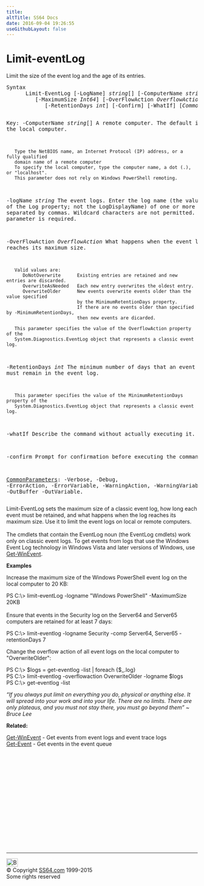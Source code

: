 ```yaml
---
title:
altTitle: SS64 Docs
date: 2016-09-04 19:26:55
useGithubLayout: false
---
```

<!-- #BeginLibraryItem "/Library/head_ps.lbi" --><!-- #EndLibraryItem --><h1>Limit-eventLog</h1> 
<p> Limit the size of the event log and the age of its entries.</p>
<pre>Syntax
      Limit-EventLog [-LogName] <i>string</i>[] [-ComputerName <i>string</i>[]]
         [-MaximumSize <i>Int64</i>] [-OverFlowAction <i>OverflowAction</i>]
            [-RetentionDays <i>int</i>] [-Confirm] [-WhatIf] [<i>CommonParameters</i>]

Key:
   -ComputerName <i>string</i>[]
       A remote computer. The default is the local computer.

       Type the NetBIOS name, an Internet Protocol (IP) address, or a fully qualified
       domain name of a remote computer
       To specify the local computer, type the computer name, a dot (.), or "localhost".
       This parameter does not rely on Windows PowerShell remoting.

   -logName <i>string</i>
       The event logs.
       Enter the log name (the value of the Log property; not the LogDisplayName) of one or 
       more event logs , separated by commas.  Wildcard characters are not permitted.
       This parameter is required.

   -OverFlowAction <i>OverflowAction</i>
       What happens when the event log reaches its maximum size.

       Valid values are:
          DoNotOverwrite      Existing entries are retained and new entries are discarded.
          OverwriteAsNeeded   Each new entry overwrites the oldest entry.
          OverwriteOlder      New events overwrite events older than the value specified
                              by the MinimumRetentionDays property.
                              If there are no events older than specified by -MinimumRetentionDays,
                              then new events are dicarded.

       This parameter specifies the value of the OverflowAction property of the
       System.Diagnostics.EventLog object that represents a classic event log.

   -RetentionDays <i>int</i>
       The minimum number of days that an event must remain in the event log.

       This parameter specifies the value of the MinimumRetentionDays property of the
       System.Diagnostics.EventLog object that represents a classic event log.

   -whatIf
       Describe the command without actually executing it.

   -confirm
       Prompt for confirmation before executing the command.

   <a href="common.html">CommonParameters</a>:
       -Verbose, -Debug, -ErrorAction, -ErrorVariable, -WarningAction, -WarningVariable,
       -OutBuffer -OutVariable.</pre>
<p>
  Limit-EventLog  sets the maximum size of a classic event log, how long each event must be retained, and what happens when the log reaches its maximum size. Use it to limit the event logs on local or remote computers.<br>
<br>
The cmdlets that contain the EventLog noun (the EventLog cmdlets) work only on classic event logs. To get events from logs that use the Windows Event Log technology in Windows Vista and later versions of Windows, use <a href="get-winevent.html">Get-WinEvent</a>.</p>
<p><b>Examples</b></p>
<p>Increase the maximum size of the Windows PowerShell event log on the local computer to 20 KB:</p>
<p><span class="code">PS C:\&gt; limit-eventLog -logname "Windows PowerShell" -MaximumSize 20KB</span><br>
  <br>
  Ensure that events in the Security log on the Server64 and Server65 computers are retained for at least 7 days:</p>
<p class="code">PS C:\&gt; limit-eventlog -logname Security -comp Server64, Server65 -retentionDays 7</p>
<p>Change the overflow action of all event logs on the local computer to "OverwriteOlder":</p>
<p class="code">PS C:\&gt; $logs = get-eventlog -list | foreach {$_.log}<br>
PS C:\&gt; limit-eventlog -overflowaction OverwriteOlder -logname $logs<br>
PS C:\&gt; get-eventlog -list</p>
<p class="quote"><i>“If you always put limit on everything you do, physical or anything else. It will spread into your work and into your life. There are no limits. There are only plateaus, and you must not stay there, you must go beyond them” ~ Bruce Lee</i></p>
<p><b>Related:</b></p>
<p>  <a href="get-winevent.html">Get-WinEvent</a> - Get events from event logs and event trace logs<br>
<a href="get-event.html">Get-Event</a> - Get events in the event queue</p><!-- #BeginLibraryItem "/Library/foot_ps.lbi" --><p>
<!-- PowerShell300 -->
<ins class="adsbygoogle" style="display:inline-block;width:300px;height:250px" data-ad-client="ca-pub-6140977852749469" data-ad-slot="6253539900"></ins>
<script>
(adsbygoogle = window.adsbygoogle || []).push({});
</script></p>
<hr>
<div id="bl" class="footer"><a href="limit-eventlog.html#"><img src="../images/top.png" width="30" height="22" alt="Back to the Top"></a></div>
<div id="br" class="footer, tagline">© Copyright <a href="http://ss64.com/">SS64.com</a> 1999-2015<br>
Some rights reserved</div><!-- #EndLibraryItem -->

